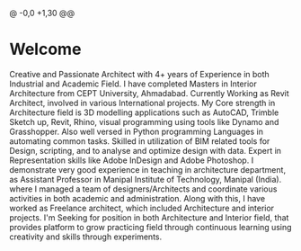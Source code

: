 @ -0,0 +1,30 @@

# Welcome

Creative and Passionate Architect with 4+ years of Experience in both Industrial and Academic Field. I have completed Masters in Interior Architecture from CEPT University, Ahmadabad. 
Currently Working as Revit Architect, involved in various International projects.
My Core strength in Architecture field is 3D modelling applications such as AutoCAD, Trimble Sketch up, Revit, Rhino, visual programming using tools like Dynamo and Grasshopper. Also well versed in Python programming Languages in automating common tasks.
Skilled in utilization of BIM related tools for Design, scripting, and to analyse and optimize design with data.
Expert in Representation skills like Adobe InDesign and Adobe Photoshop.
I demonstrate very good experience in  teaching in architecture department, as Assistant Professor in Manipal Institute of Technology, Manipal (India). where I managed a team of designers/Architects and coordinate various activities in both academic and administration. Along with this, I have worked as Freelance architect, which included Architecture and interior projects.
I'm Seeking for position in both Architecture and Interior field, that provides platform to grow practicing field through continuous learning using creativity and skills through experiments.


